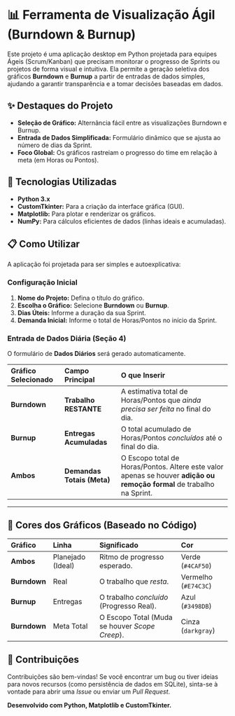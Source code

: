 # 📊 Ferramenta de Visualização Ágil (Burndown & Burnup)

Este projeto é uma aplicação desktop em Python projetada para equipes Ágeis (Scrum/Kanban) que precisam monitorar o progresso de Sprints ou projetos de forma visual e intuitiva. Ela permite a geração seletiva dos gráficos **Burndown** e **Burnup** a partir de entradas de dados simples, ajudando a garantir transparência e a tomar decisões baseadas em dados.

## ✨ Destaques do Projeto

  * **Seleção de Gráfico:** Alternância fácil entre as visualizações Burndown e Burnup.
  * **Entrada de Dados Simplificada:** Formulário dinâmico que se ajusta ao número de dias da Sprint.
  * **Foco Global:** Os gráficos rastreiam o progresso do time em relação à meta (em Horas ou Pontos).

## 🚀 Tecnologias Utilizadas

  * **Python 3.x**
  * **CustomTkinter:** Para a criação da interface gráfica (GUI).
  * **Matplotlib:** Para plotar e renderizar os gráficos.
  * **NumPy:** Para cálculos eficientes de dados (linhas ideais e acumuladas).

## 📋 Como Utilizar

A aplicação foi projetada para ser simples e autoexplicativa:

### Configuração Inicial

1.  **Nome do Projeto:** Defina o título do gráfico.
2.  **Escolha o Gráfico:** Selecione **Burndown** ou **Burnup**.
3.  **Dias Úteis:** Informe a duração da sua Sprint.
4.  **Demanda Inicial:** Informe o total de Horas/Pontos no início da Sprint.

### Entrada de Dados Diária (Seção 4)

O formulário de **Dados Diários** será gerado automaticamente.

| Gráfico Selecionado | Campo Principal | O que Inserir |
| :--- | :--- | :--- |
| **Burndown** | **Trabalho RESTANTE** | A estimativa total de Horas/Pontos que *ainda precisa ser feita* no final do dia. |
| **Burnup** | **Entregas Acumuladas** | O total acumulado de Horas/Pontos *concluídos* até o final do dia. |
| **Ambos** | **Demandas Totais (Meta)** | O Escopo total de Horas/Pontos. Altere este valor apenas se houver **adição ou remoção formal** de trabalho na Sprint. |

-----

## 🎨 Cores dos Gráficos (Baseado no Código)

| Gráfico | Linha | Significado | Cor |
| :--- | :--- | :--- | :--- |
| **Ambos** | Planejado (Ideal) | Ritmo de progresso esperado. | Verde (`#4CAF50`) |
| **Burndown** | Real | O trabalho que *resta*. | Vermelho (`#E74C3C`) |
| **Burnup** | Entregas | O trabalho *concluído* (Progresso Real). | Azul (`#3498DB`) |
| **Burndown** | Meta Total | O Escopo Total (Muda se houver *Scope Creep*). | Cinza (`darkgray`) |

## 🤝 Contribuições

Contribuições são bem-vindas\! Se você encontrar um bug ou tiver ideias para novos recursos (como persistência de dados em SQLite), sinta-se à vontade para abrir uma *Issue* ou enviar um *Pull Request*.

**Desenvolvido com Python, Matplotlib e CustomTkinter.**
